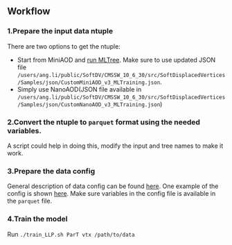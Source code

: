 ## Workflow

### 1.Prepare the input data ntuple

There are two options to get the ntuple:
- Start from MiniAOD and [run MLTree](https://github.com/HephyAnalysisSW/SoftDisplacedVertices/blob/main/ML/test/submit_jobs.py). Make sure to use updated JSON file `/users/ang.li/public/SoftDV/CMSSW_10_6_30/src/SoftDisplacedVertices/Samples/json/CustomMiniAOD_v3_MLTraining.json`.
- Simply use NanoAOD(JSON file available in `/users/ang.li/public/SoftDV/CMSSW_10_6_30/src/SoftDisplacedVertices/Samples/json/CustomNanoAOD_v3_MLTraining.json`)

### 2.Convert the ntuple to `parquet` format using the needed variables.

A script could help in doing this, modify the input and tree names to make it work.

### 3.Prepare the data config

General description of data config can be found [here](https://github.com/hqucms/weaver-core?tab=readme-ov-file#data-configuration-file). One example of the config is shown [here](https://github.com/Ang-Li-95/particle_transformer/blob/main/data/LLP/LLP_vtx.yaml). Make sure variables in the config file is available in the `parquet` file.

### 4.Train the model

Run `./train_LLP.sh ParT vtx /path/to/data`

